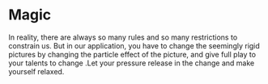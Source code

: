 # Magic
In reality, there are always so many rules and so many restrictions to constrain us. But in our application, you have to change the seemingly rigid pictures by changing the particle effect of the picture, and give full play to your talents to change .Let your pressure release in the change and make yourself relaxed.
